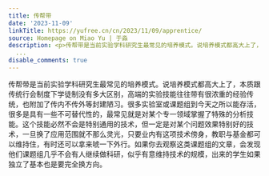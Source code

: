 ```yaml
---
title: 传帮带
date: '2023-11-09'
linkTitle: https://yufree.cn/cn/2023/11/09/apprentice/
source: Homepage on Miao Yu | 于淼
description: <p>传帮带是当前实验学科研究生最常见的培养模式。说培养模式都高大上了，本质跟传统行会制度下学徒制没有多大区别，高端的实验技能往往带有很浓重的经验传统，也附加了传内不传外等封建陋习。很多实验室或课题组到今天之所以能存活，很多是具有一些不可替代性的，最常见就是对某个专一领域掌握了特殊的分析技能。这个技能必然不会是特别通用的技术，但一定是对某个问题效果特别好的技术，一旦换了应用范围就不那么灵光，只要业内有这项技术傍身，教职与基金都可以维持住，有时还可以拿来唬一下外行。如果你去观察这类课题组的文章，会发现他们课题组几乎不会有人继续做科研，似乎有意维持技术的规模，出来的学生如果独立了基本也是要完全换方向。</p
  ...
disable_comments: true
---
```

<p>传帮带是当前实验学科研究生最常见的培养模式。说培养模式都高大上了，本质跟传统行会制度下学徒制没有多大区别，高端的实验技能往往带有很浓重的经验传统，也附加了传内不传外等封建陋习。很多实验室或课题组到今天之所以能存活，很多是具有一些不可替代性的，最常见就是对某个专一领域掌握了特殊的分析技能。这个技能必然不会是特别通用的技术，但一定是对某个问题效果特别好的技术，一旦换了应用范围就不那么灵光，只要业内有这项技术傍身，教职与基金都可以维持住，有时还可以拿来唬一下外行。如果你去观察这类课题组的文章，会发现他们课题组几乎不会有人继续做科研，似乎有意维持技术的规模，出来的学生如果独立了基本也是要完全换方向。</p ...
